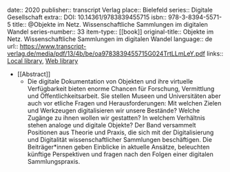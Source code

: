 date:: 2020
publisher:: transcript Verlag
place:: Bielefeld
series:: Digitale Gesellschaft
extra:: DOI: 10.14361/9783839455715
isbn:: 978-3-8394-5571-5
title:: @Objekte im Netz. Wissenschaftliche Sammlungen im digitalen Wandel
series-number:: 33
item-type:: [[book]]
original-title:: Objekte im Netz. Wissenschaftliche Sammlungen im digitalen Wandel
language:: de
url:: https://www.transcript-verlag.de/media/pdf/13/4b/be/oa9783839455715G024TrtLLmLeY.pdf
links:: [Local library](zotero://select/groups/2386895/items/S2MYCPSB), [Web library](https://www.zotero.org/groups/2386895/items/S2MYCPSB)

- [[Abstract]]
	- Die digitale Dokumentation von Objekten und ihre virtuelle Verfügbarkeit bieten enorme Chancen für Forschung, Vermittlung und Öffentlichkeitsarbeit. Sie stellen Museen und Universitäten aber auch vor etliche Fragen und Herausforderungen: Mit welchen Zielen und Werkzeugen digitalisieren wir unsere Bestände? Welche Zugänge zu ihnen wollen wir gestatten? In welchem Verhältnis stehen analoge und digitale Objekte? Der Band versammelt Positionen aus Theorie und Praxis, die sich mit der Digitalisierung und Digitalität wissenschaftlicher Sammlungen beschäftigen. Die Beiträger*innen geben Einblicke in aktuelle Ansätze, beleuchten künftige Perspektiven und fragen nach den Folgen einer digitalen Sammlungspraxis.
